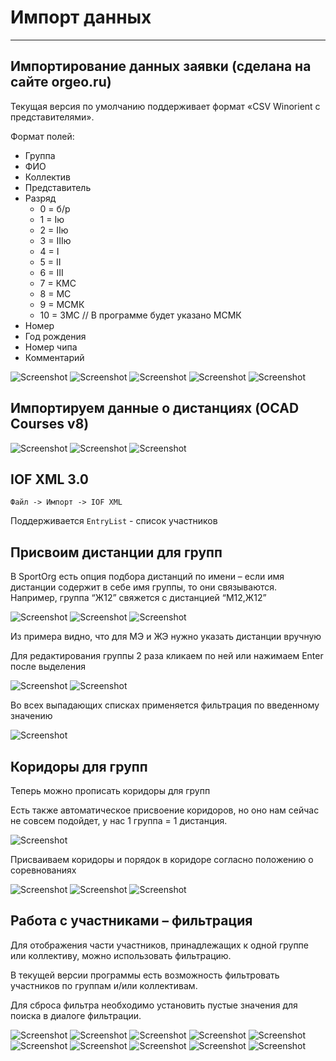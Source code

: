 # Импорт данных

___

## Импортирование данных заявки (сделана на сайте orgeo.ru)

Текущая версия по умолчанию поддерживает формат «CSV Winorient с представителями».

Формат полей:

* Группа
* ФИО
* Коллектив
* Представитель
* Разряд
    * 0 = б/р
    * 1 = Iю
    * 2 = IIю
    * 3 = IIIю
    * 4 = I
    * 5 = II
    * 6 = III
    * 7 = КМС
    * 8 = МС
    * 9 = МСМК
    * 10 = ЗМС  // В программе будет указано МСМК
* Номер
* Год рождения
* Номер чипа
* Комментарий

![Screenshot](img/6.png)
![Screenshot](img/7.png)
![Screenshot](img/8.png)
![Screenshot](img/9.png)
![Screenshot](img/10.png)

## Импортируем данные о дистанциях (OCAD Courses v8)

![Screenshot](img/11.png)
![Screenshot](img/12.png)
![Screenshot](img/13.png)

## IOF XML 3.0

`Файл -> Импорт -> IOF XML`

Поддерживается `EntryList` - список участников

## Присвоим дистанции для групп

В SportOrg есть опция подбора дистанций по имени – если имя дистанции содержит в себе имя группы, то они связываются. Например, группа “Ж12” свяжется с дистанцией “М12,Ж12”

![Screenshot](img/14.png)
![Screenshot](img/15.png)
![Screenshot](img/16.png)

Из примера видно, что для МЭ и ЖЭ нужно указать дистанции вручную

Для редактирования группы 2 раза кликаем по ней или нажимаем Enter после выделения

![Screenshot](img/17.png)
![Screenshot](img/18.png)

Во всех выпадающих списках применяется фильтрация по введенному значению

![Screenshot](img/19.png)

## Коридоры для групп

Теперь можно прописать коридоры для групп

Есть также автоматическое присвоение коридоров, но оно нам сейчас не совсем подойдет, у нас 1 группа = 1 дистанция.

![Screenshot](img/20.png)

Присваиваем коридоры и порядок в коридоре согласно положению о соревнованиях

![Screenshot](img/21.jpg)
![Screenshot](img/22.png)
![Screenshot](img/23.png)

## Работа с участниками – фильтрация

Для отображения части участников, принадлежащих к одной группе или коллективу, можно использовать фильтрацию.

В текущей версии программы есть возможность фильтровать участников по группам и/или коллективам.

Для сброса фильтра необходимо установить пустые значения для поиска в диалоге фильтрации.

![Screenshot](img/24.png)
![Screenshot](img/25.png)
![Screenshot](img/26.png)
![Screenshot](img/27.png)
![Screenshot](img/28.png)
![Screenshot](img/29.png)
![Screenshot](img/30.png)
![Screenshot](img/31.png)
![Screenshot](img/32.png)
![Screenshot](img/33.png)